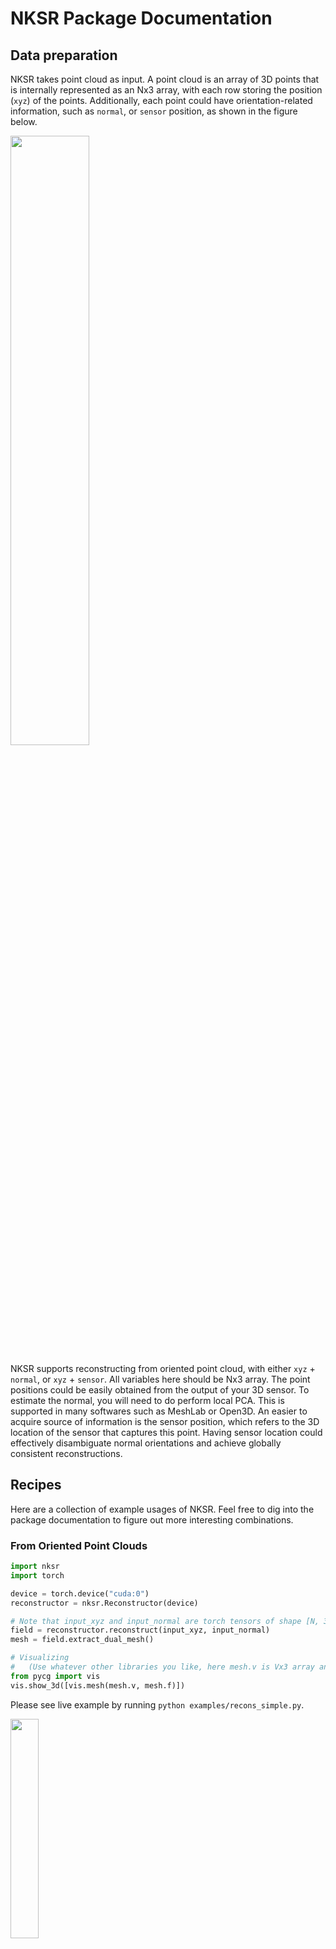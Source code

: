 # NKSR Package Documentation

## Data preparation

NKSR takes point cloud as input. A point cloud is an array of 3D points that is internally represented as an Nx3 array, with each row storing the position (`xyz`) of the points.
Additionally, each point could have orientation-related information, such as `normal`, or `sensor` position, as shown in the figure below.

<img src="assets/input.svg"  width="50%">

NKSR supports reconstructing from oriented point cloud, with either `xyz` + `normal`, or `xyz` + `sensor`. All variables here should be Nx3 array.
The point positions could be easily obtained from the output of your 3D sensor. To estimate the normal, you will need to do perform local PCA. This is supported in many softwares such as MeshLab or Open3D.
An easier to acquire source of information is the sensor position, which refers to the 3D location of the sensor that captures this point.
Having sensor location could effectively disambiguate normal orientations and achieve globally consistent reconstructions.

## Recipes

Here are a collection of example usages of NKSR. Feel free to dig into the package documentation to figure out more interesting combinations.

### From Oriented Point Clouds

```python
import nksr
import torch

device = torch.device("cuda:0")
reconstructor = nksr.Reconstructor(device)

# Note that input_xyz and input_normal are torch tensors of shape [N, 3] and [N, 3] respectively.
field = reconstructor.reconstruct(input_xyz, input_normal)
mesh = field.extract_dual_mesh()

# Visualizing 
#   (Use whatever other libraries you like, here mesh.v is Vx3 array and mesh.f is Tx3 triangle index array)
from pycg import vis
vis.show_3d([vis.mesh(mesh.v, mesh.f)])
```

Please see live example by running `python examples/recons_simple.py`.

<img src="assets/example_simple.png"  width="30%">

### Reconstruct colored mesh

This example shows how to reconstruct a colored mesh with per-vertex color.

```python
import nksr
import torch

device = torch.device("cuda:0")
reconstructor = nksr.Reconstructor(device)

# Note that input_xyz and input_normal are torch tensors of shape [N, 3] and [N, 3] respectively.
field = reconstructor.reconstruct(input_xyz, input_normal)
# input_color is also a tensor of shape [N, 3]
field.set_texture_field(nksr.fields.PCNNField(input_xyz, input_color))
# Increase the dual mesh's resolution.
mesh = field.extract_dual_mesh(mise_iter=2)

# Visualizing (mesh.c is Vx3 array for per-vertex color)
from pycg import vis
vis.show_3d([vis.mesh(mesh.v, mesh.f, color=mesh.c)])
```

Please see live example by running `python examples/recons_colored_mesh.py`.

<img src="assets/example_spot.png"  width="30%">

### Reconstruct in Chunks

Suppose that you have a large point cloud and it is hard to fit the full cloud into the memory.
In this case, you can reconstruct the point cloud in chunks.

In the meantime, this code also demonstrates how to estimate normals automatically from input sensor positions.

```python
import nksr
import torch

device = torch.device("cuda:0")
reconstructor = nksr.Reconstructor(device)
reconstructor.chunk_tmp_device = torch.device("cpu")

# Note that input_xyz and input_sensor are torch tensors of shape [N, 3] and [N, 3] respectively.
# You have to manually specify the size of the chunk.
# To estimate normal, specify the kNN and search radius for the normal estimator
field = reconstructor.reconstruct(
    input_xyz, sensor=input_sensor,
    chunk_size=chunk_size,
    preprocess_fn=nksr.get_estimate_normal_preprocess_fn(64, 85.0)
)
mesh = field.extract_dual_mesh()

# Visualizing
from pycg import vis
vis.show_3d([vis.mesh(mesh.v, mesh.f)])
```

Please see live example by running `python examples/recons_by_chunk.py`.

<img src="assets/example_buda.png"  width="30%">

Another example that reconstructs a Waymo sequence is at `python examples/recons_waymo.py`.

<img src="assets/example_waymo.png"  width="30%">

### Dealing with Noise

Real-world point cloud could contain different levels of noise, and it is important to tune the hyperparameters that balance noise and details.
In NKSR this is achieved via two arguments of the `reconstruct` function, namely `detail_level` and `voxel_size`.
The two arguments should be used exclusively. Specifically they have the following effects:

1. `detail_level` is by default 0, and you can tune it from 0.0 to 1.0, where 0.0 contains the least detail but may be more robust towards noise, and 1.0 has the most details but could overfit to noise and leads to memory overflow.
2. `voxel_size` is by default `None`, referring to the voxel size of the finest level in the sparse voxel hierarchy. The size should be roughly the standard deviation of your noise level. If this is provided, then `detail_level` will be ignored.

A visualization of these parameters can be seen below. The example ScanNet point cloud can be downloaded by calling `load_scannet_example()` in `examples/common.py`.

**Warning**: Tuning `detail_level` and `voxel_size` is not supported if `chunk_size` is provided! You should scale your point cloud by a factor of `0.1/voxel_size` beforehand if you want to use the chunk mode.

<img src="assets/example_scannet.png"  width="90%">

### Running on a device with Small Memory

NKSR supports all operations on CPU, hence if you don't have GPU or your GPU only has small memory, there are two solutions:

1. Run the entire pipeline on CPU. This could be achieved by changing the device from `cuda:0` to `cpu`.
2. Run the reconstruction in chunk mode (where reconstructing each individual chunk will take a small amount of GPU memory), and extract the final mesh on CPU. Below is an example:

```python
device = torch.device("cuda:0")
reconstructor = nksr.Reconstructor(device)
reconstructor.chunk_tmp_device = torch.device("cpu")

input_xyz = ...
input_sensor = ...

field = reconstructor.reconstruct(
    input_xyz, sensor=input_sensor, ...,
    chunk_size=50.0,        # This could be smaller
    preprocess_fn=nksr.get_estimate_normal_preprocess_fn(64, 85.0)
)

# Put everything onto CPU.
field.to_("cpu")
reconstructor.network.to("cpu")

# [WARNING] Slow operation...
mesh = field.extract_dual_mesh(mise_iter=1)
```

To prevent CUDA OOM, one last resort is to add `PYTORCH_NO_CUDA_MEMORY_CACHING=1` as environment variable!
